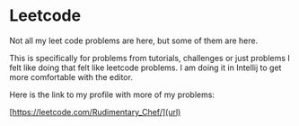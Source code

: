 # Leetcode
Not all my leet code problems are here, but some of them are here. 

This is specifically for problems from tutorials, challenges or just problems I felt like doing that felt like leetcode problems. I am doing it in Intellij to get more comfortable with the editor.


Here is the link to my profile with more of my problems:

[https://leetcode.com/Rudimentary_Chef/](url)
